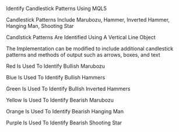 Identify Candlestick Patterns Using MQL5

Candlestick Patterns Include Marubozu, Hammer, Inverted Hammer, Hanging Man, Shooting Star

Candlstick Patterns Are Identified Using A Vertical Line Object

The Implementation can be modified to include additional candlestick patterns and methods of output such as arrows, boxes, and text

Red Is Used To Identify Bullish Marubozu

Blue Is Used To Identify Bullish Hammers

Green Is Used To Identify Bullish Inverted Hammers

Yellow Is Used To Identify Bearish Marubozu

Orange Is Used To Identify Bearish Hanging Man

Purple Is Used To Identify Bearish Shooting Star
